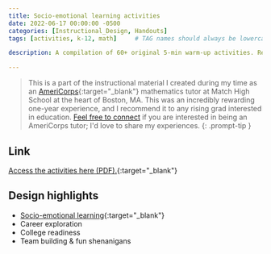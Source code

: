 ```yaml
---
title: Socio-emotional learning activities
date: 2022-06-17 00:00:00 -0500
categories: [Instructional_Design, Handouts]
tags: [activities, k-12, math]     # TAG names should always be lowercase

description: A compilation of 60+ original 5-min warm-up activities. Recommended for grade 9-10 small group instruction but can be adapted for any audience.

---
```


> This is a part of the instructional material I created during my time as an [AmeriCorps](https://americorps.gov/){:target="_blank"} mathematics tutor at Match High School at the heart of Boston, MA. This was an incredibly rewarding one-year experience, and I recommend it to any rising grad interested in education. [Feel free to connect](mailto:xinhuixu02@gmail.com) if you are interested in being an AmeriCorps tutor; I'd love to share my experiences.
{: .prompt-tip }

## Link

[Access the activities here (PDF).](../../assets/lib/SEL-compilation-Xinhui.pdf){:target="_blank"}

## Design highlights

- [Socio-emotional learning](https://safesupportivelearning.ed.gov/hot-topics/social-emotional-learning){:target="_blank"}
- Career exploration
- College readiness
- Team building & fun shenanigans

